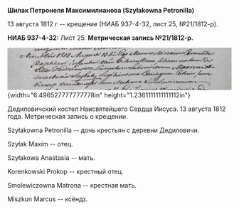 **Шилак Петронеля Максимилианова (Szyłakowna Petronilla)**

13 августа 1812 г -- крещение (НИАБ 937-4-32, лист 25, №21/1812-р).

**НИАБ 937-4-32:** Лист 25. **Метрическая запись №21/1812-р.**

![](./media/a1eec840b5c01b03c361b4f4cec401f5f85c9709.png){width="6.496527777777778in"
height="1.2361111111111112in"}

Дедиловичский костел Наисвятейшего Сердца Иисуса. 13 августа 1812 года.
Метрическая запись о крещении.

Szyłakowna Petronilla -- дочь крестьян с деревни Дедиловичи.

Szyłak Maxim -- отец.

Szyłakowa Anastasia -- мать.

Korenkowski Prokop -- крестный отец.

Smolewiczowna Matrona -- крестная мать.

Miszkun Marcus -- ксёндз.
